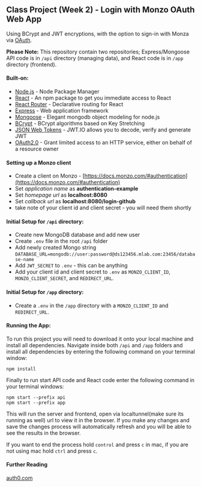 ## Class Project (Week 2) - Login with Monzo OAuth Web App
Using BCrypt and JWT encryptions, with the option to sign-in with Monza via [OAuth](https://developer.github.com/apps/building-oauth-apps/).

<b>Please Note:</b>
This repository contain two repositories; Express/Mongoose API code is in `/api` directory (managing data), and React code is in `/app` directory (frontend).

#### Built-on:
- [Node.js](https://nodejs.org/en/) - Node Package Manager
- [React](https://facebook.github.io/react/) - An npm package to get you immediate access to React
- [React Router](https://reacttraining.com/react-router/) - Declarative routing for React
- [Express](http://expressjs.com/) - Web application framework
- [Mongoose](http://mongoosejs.com/) - Elegant mongodb object modeling for node.js
- [BCrypt](https://www.npmjs.com/package/bcrypt) - BCrypt algorithms based on Key Stretching
- [JSON Web Tokens](https://jwt.io/) - JWT.IO allows you to decode, verify and generate JWT
- [OAuth2.0](https://auth0.com/) - Grant limited access to an HTTP service, either on behalf of a resource owner

#### Setting up a Monzo client
- Create a client on Monzo - [https://docs.monzo.com/#authentication](https://docs.monzo.com/#authentication)
- Set *application name* as **authentication-example**
- Set *homepage url* as **localhost:8080**
- Set *callback url* as **localhost:8080/login-github**
- take note of your client id and client secret - you will need them shortly

#### Initial Setup for `/api` directory:
- Create new MongoDB database and add new user
- Create `.env` file in the root `/api` folder
- Add newly created Mongo string `DATABASE_URL=mongodb://user:password@ds123456.mlab.com:23456/database-name`
- Add `JWT_SECRET` to `.env` - this can be anything
- Add your client id and client secret to `.env` as `MONZO_CLIENT_ID`, `MONZO_CLIENT_SECRET`, and `REDIRECT_URL`.

#### Initial Setup for `/app` directory:
- Create a `.env` in the `/app` directory with a `MONZO_CLIENT_ID` and `REDIRECT_URL`.

#### Running the App:
To run this project you will need to download it onto your local machine and install all dependencies.
Navigate inside both `/api` and `/app` folders and install all dependencies by entering the following command on your terminal window:
```
npm install
```
Finally to run start API code and React code enter the following command in your terminal windows:
```
npm start --prefix api
npm start --prefix app
```
This will run the server and frontend, open via localtunnel(make sure its running as well) url to view it in the browser. If you make any changes and save the changes process will automatically refresh and you will be able to see the results in the browser.

If you want to end the process hold `control` and press `c` in mac, if you are not using mac hold `ctrl` and press `c`.

#### Further Reading
[auth0.com](https://auth0.com/)
